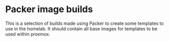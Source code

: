 # Packer image builds

This is a selection of builds made using Packer to create some templates to use in the homelab. It should contain all base images for templates to be used within proxmox.